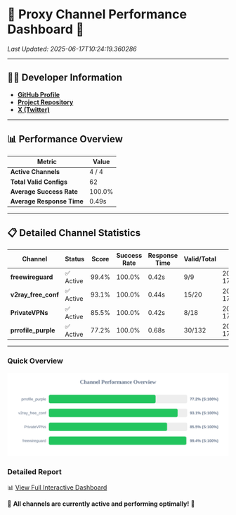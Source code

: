 # 🌟 Proxy Channel Performance Dashboard 🌟

_Last Updated: 2025-06-17T10:24:19.360286_

---

## 👩‍💻 Developer Information

- **[GitHub Profile](https://github.com/4n0nymou3)**  
- **[Project Repository](https://github.com/4n0nymou3/multi-proxy-config-fetcher)**  
- **[X (Twitter)](https://x.com/4n0nymou3)**  

---

## 📊 Performance Overview

| Metric                | Value       |
|-----------------------|-------------|
| **Active Channels**   | 4 / 4       |
| **Total Valid Configs** | 62          |
| **Average Success Rate** | 100.0%      |
| **Average Response Time** | 0.49s       |

---

## 📋 Detailed Channel Statistics

| Channel          | Status     | Score  | Success Rate | Response Time | Valid/Total | Last Success               |
|------------------|------------|--------|--------------|---------------|-------------|----------------------------|
| **freewireguard**  | ✅ Active  | 99.4%  | 100.0% | 0.42s         | 9/9       | 2025-06-17T10:24:19.358559 |
| **v2ray_free_conf**  | ✅ Active  | 93.1%  | 100.0% | 0.44s         | 15/20       | 2025-06-17T10:24:18.454304 |
| **PrivateVPNs**  | ✅ Active  | 85.5%  | 100.0% | 0.42s         | 8/18       | 2025-06-17T10:24:18.911423 |
| **prrofile_purple**  | ✅ Active  | 77.2%  | 100.0% | 0.68s         | 30/132       | 2025-06-17T10:24:17.932189 |

---

### Quick Overview
<div align="center">
  <a href="https://raw.githubusercontent.com/nullluser/NullRepo/refs/heads/main/assets/channel_stats_chart.svg">
    <img src="https://raw.githubusercontent.com/nullluser/NullRepo/refs/heads/main/assets/channel_stats_chart.svg" alt="Source Performance Statistics" width="800">
  </a>
</div>

### Detailed Report
📊 [View Full Interactive Dashboard](https://htmlpreview.github.io/?https://github.com/nullluser/NullRepo/blob/main/assets/performance_report.html)

🎉 **All channels are currently active and performing optimally!** 🎉
